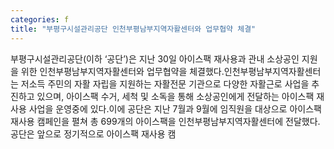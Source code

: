 ```yaml
---
categories: f
title: "부평구시설관리공단 인천부평남부지역자활센터와 업무협약 체결"
---
```

부평구시설관리공단(이하 ‘공단’)은 지난 30일 아이스팩 재사용과 관내 소상공인 지원을 위한 인천부평남부지역자활센터와 업무협약을 체결했다.인천부평남부지역자활센터는 저소득 주민의 자활 자립을 지원하는 자활전문 기관으로 다양한 자활근로 사업을 추진하고 있으며, 아이스팩 수거, 세척 및 소독을 통해 소상공인에게 전달하는 아이스팩 재사용 사업을 운영중에 있다.이에 공단은 지난 7월과 9월에 임직원을 대상으로 아이스팩 재사용 캠페인을 펼쳐 총 699개의 아이스팩을 인천부평남부지역자활센터에 전달했다.공단은 앞으로 정기적으로 아이스팩 재사용 캠